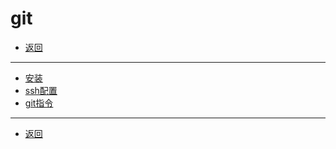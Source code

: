 # git

- [返回](../README.md)

---

- [安装](./install.md)
- [ssh配置](./ssh.md)
- [git指令](./git-cmd.md)

---

- [返回](../README.md)

<!-- js处理背景和css样式 -->
<script type="module" src="https://huhuiyu.top/js/github.js"></script>

